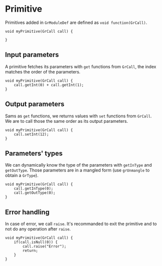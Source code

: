 # Primitive

Primitives added in `GrModuleDef` are defined as `void function(GrCall)`.

```grimoire
void myPrimitive(GrCall call) {

}
```

## Input parameters

A primitive fetches its parameters with `get` functions from `GrCall`, the index matches the order of the parameters.

```grimoire
void myPrimitive(GrCall call) {
    call.getInt(0) + call.getInt(1);
}
```

## Output parameters

Sams as `get` functions, we returns values with `set` functions from `GrCall`.
We are to call those the same order as its output parameters.

```grimoire
void myPrimitive(GrCall call) {
    call.setInt(12);
}
```

## Parameters' types

We can dynamically know the type of the parameters with `getInType` and `getOutType`.
Those parameters are in a mangled form (use `grUnmangle` to obtain a `GrType`).

```grimoire
void myPrimitive(GrCall call) {
    call.getInType(0);
    call.getOutType(0);
}
```

## Error handling

In case of error, we call `raise`. It's recommanded to exit the primitive and to not do any operation after `raise`.

```grimoire
void myPrimitive(GrCall call) {
    if(call.isNull(0)) {
        call.raise("Error");
        return;
    }
}
```